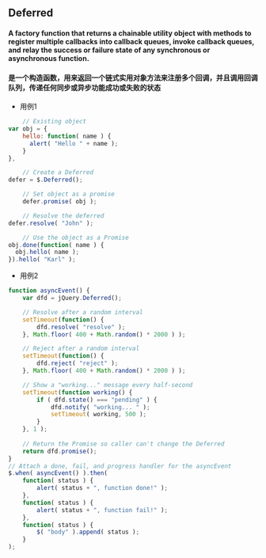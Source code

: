 ## Deferred
#### A factory function that returns a chainable utility object with methods to register multiple callbacks into callback queues, invoke callback queues, and relay the success or failure state of any synchronous or asynchronous function.
#### 是一个构造函数，用来返回一个链式实用对象方法来注册多个回调，并且调用回调队列，传递任何同步或异步功能成功或失败的状态

- 用例1
```js
    // Existing object
var obj = {
	hello: function( name ) {
	  alert( "Hello " + name );
	}
},

    // Create a Deferred
defer = $.Deferred();

    // Set object as a promise
    defer.promise( obj );

    // Resolve the deferred
defer.resolve( "John" );

    // Use the object as a Promise
obj.done(function( name ) {
  obj.hello( name );
}).hello( "Karl" );
```
- 用例2
```js
function asyncEvent() {
	var dfd = jQuery.Deferred();

	// Resolve after a random interval
	setTimeout(function() {
		dfd.resolve( "resolve" );
	}, Math.floor( 400 + Math.random() * 2000 ) );

	// Reject after a random interval
	setTimeout(function() {
		dfd.reject( "reject" );
	}, Math.floor( 400 + Math.random() * 2000 ) );

	// Show a "working..." message every half-second
	setTimeout(function working() {
		if ( dfd.state() === "pending" ) {
			dfd.notify( "working... " );
			setTimeout( working, 500 );
		}
	}, 1 );
	
	// Return the Promise so caller can't change the Deferred
	return dfd.promise();
}
// Attach a done, fail, and progress handler for the asyncEvent
$.when( asyncEvent() ).then(
	function( status ) {
		alert( status + ", function done!" );
	},
	function( status ) {
		alert( status + ", function fail!" );
	},
	function( status ) {
		$( "body" ).append( status );
	}
);
```